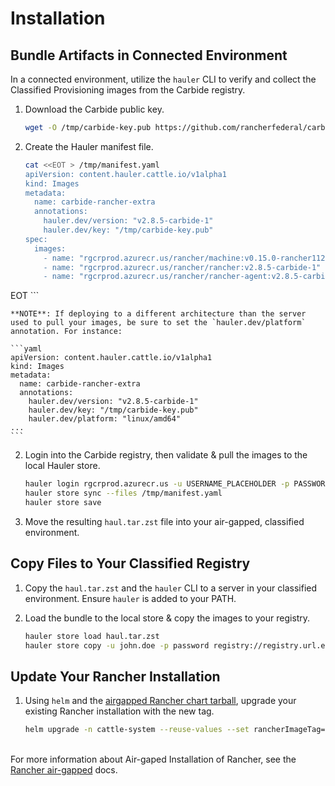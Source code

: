 # Installation

## Bundle Artifacts in Connected Environment

In a connected environment, utilize the `hauler` CLI to verify and collect the Classified Provisioning images from the Carbide registry.

1. Download the Carbide public key.

    ```bash
    wget -O /tmp/carbide-key.pub https://github.com/rancherfederal/carbide-releases/releases/download/0.1.1/carbide-key.pub
    ```

1. Create the Hauler manifest file.

    ```bash
    cat <<EOT > /tmp/manifest.yaml
    apiVersion: content.hauler.cattle.io/v1alpha1
    kind: Images
    metadata:
      name: carbide-rancher-extra
      annotations:
        hauler.dev/version: "v2.8.5-carbide-1"
        hauler.dev/key: "/tmp/carbide-key.pub"
    spec:
      images:
        - name: "rgcrprod.azurecr.us/rancher/machine:v0.15.0-rancher112-carbide-1"
        - name: "rgcrprod.azurecr.us/rancher/rancher:v2.8.5-carbide-1"
        - name: "rgcrprod.azurecr.us/rancher/rancher-agent:v2.8.5-carbide-1"
EOT
    ```

    **NOTE**: If deploying to a different architecture than the server used to pull your images, be sure to set the `hauler.dev/platform` annotation. For instance:

    ```yaml
    apiVersion: content.hauler.cattle.io/v1alpha1
    kind: Images
    metadata:
      name: carbide-rancher-extra
      annotations:
        hauler.dev/version: "v2.8.5-carbide-1"
        hauler.dev/key: "/tmp/carbide-key.pub"
        hauler.dev/platform: "linux/amd64"
    ...
    ```

2. Login into the Carbide registry, then validate & pull the images to the local Hauler store.

    ```bash
    hauler login rgcrprod.azurecr.us -u USERNAME_PLACEHOLDER -p PASSWORD_PLACEHOLDER
    hauler store sync --files /tmp/manifest.yaml
    hauler store save
    ```

3. Move the resulting `haul.tar.zst` file into your air-gapped, classified environment. 

## Copy Files to Your Classified Registry

1. Copy the `haul.tar.zst` and the `hauler` CLI to a server in your classified environment. Ensure `hauler` is added to your PATH.

2. Load the bundle to the local store & copy the images to your registry.

    ```bash
    hauler store load haul.tar.zst
    hauler store copy -u john.doe -p password registry://registry.url.example.com
    ```

## Update Your Rancher Installation

1. Using `helm` and the [airgapped Rancher chart tarball](https://ranchermanager.docs.rancher.com/getting-started/installation-and-upgrade/other-installation-methods/air-gapped-helm-cli-install/install-rancher-ha), upgrade your existing Rancher installation with the new tag.

    ```bash
    helm upgrade -n cattle-system --reuse-values --set rancherImageTag=v2.8.5-carbide-1 rancher rancher-2.8.5.tgz
    ```

\
For more information about Air-gaped Installation of Rancher, see the [Rancher air-gapped](https://ranchermanager.docs.rancher.com/getting-started/installation-and-upgrade/other-installation-methods/air-gapped-helm-cli-install) docs.


